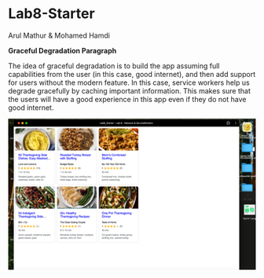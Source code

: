 # Lab8-Starter
Arul Mathur & Mohamed Hamdi

**Graceful Degradation Paragraph**

The idea of graceful degradation is to build the app assuming full capabilities from the user (in this case, good internet), and then add support for users without the modern feature. In this case, service workers help us degrade gracefully by caching important information. This makes sure that the users will have a good experience in this app even if they do not have good internet.

![pwaimage](/pwa.png)
